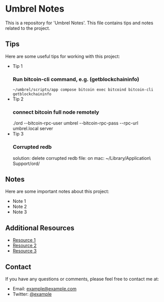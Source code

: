 # Umbrel Notes

This is a repository for 'Umbrel Notes'. This file contains tips and notes related to the project.

## Tips

Here are some useful tips for working with this project:

- Tip 1
   ### Run bitcoin-cli command, e.g. (getblockchaininfo)
   `~/umbrel/scripts/app compose bitcoin exec bitcoind bitcoin-cli getblockchaininfo`
- Tip 2
   ### connect bitcoin full node remotely
   ./ord   --bitcoin-rpc-user umbrel --bitcoin-rpc-pass <PASSWORD> --rpc-url umbrel.local server
- Tip 3
   ### Corrupted redb
   solution:
    delete corrupted redb file:
    on mac:
    ~/Library/Application\ Support/ord/

## Notes

Here are some important notes about this project:

- Note 1
- Note 2
- Note 3

## Additional Resources

- [Resource 1](http://example.com)
- [Resource 2](http://example.com)
- [Resource 3](http://example.com)

## Contact

If you have any questions or comments, please feel free to contact me at:

- Email: example@example.com
- Twitter: [@example](http://twitter.com/example)
